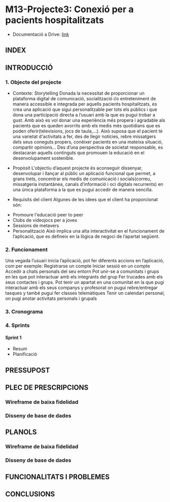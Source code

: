 # M13-Projecte3: Conexió per a pacients hospitalitzats
* Documentació a Drive: [link](https://docs.google.com/document/d/1hd3Bz6my4IguYU_wsb3-hs2zADAu9lpZiahUEwz3Nck/edit?usp=sharing)
  
## INDEX

## INTRODUCCIÓ
### 1. Objecte del projecte
- Contexte: Storytelling
Donada la necessitat de proporcionar un plataforma digital de comunicació, socialització i/o entreteniment de manera accessible e integrada per aquells pacients hospitalitzats, es crea una aplicació que sigui personalitzable per tots els públics i que dona una participació directa a l’usuari amb la que es pugui trobar a gust.
Amb això es vol donar una experiència més propera i agradable als pacients que es queden avorrits amb els medis més quotidians que es poden oferir(televisions, jocs de taula,...). Això suposa que el pacient té una varietat d'activitats a fer, des de llegir notícies, rebre missatgers dels seus coneguts propers, conèixer pacients en una mateixa situació, compartir opinions… Des d’una perspectiva de societat responsable, es destacaran aquells continguts que promouen la educació en el desenvolupament sostenible. 

- Propòsit
L'objectiu d’aquest projecte és aconseguir dissenyar, desenvolupar i llançar al públic un aplicació funcional que permet, a grans trets, concentrar els medis de comunicació i socials(correu, missatgeria instantánea, canals d’informació i oci digitals recurrents) en una única plataforma a la que es pugui accedir de manera sencilla.

- Requisits del client
Algunes de les idees que el client ha proporcionat són:
* Promoure l'educació peer to peer
* Clubs de videojocs per a joves
* Sessions de metavers
* Personalització
Això implica una alta interactivitat en el funcionament de l’aplicació, que es defineix en la lògica de negoci de l’apartat següent.


### 2. Funcionament
Una vegada l’usuari inicia l’aplicació, pot fer diferents accions en l’aplicació, com per exemple:
Registrarse un compte 
Iniciar sessió en un compte
Accedir a chats personals del seu entorn
Pot unir-se a comunitats i grups en les que pot interactuar amb els integrants del grup
Fer trucades amb els seus contactes i grups.
Pot tenir un apartat en una comunitat en la que pugi interactuar amb els seus companys y profesorat on pugui rebre/entregar tasques y també pugui fer classes telemàtiques
Tenir un calendari personal, on pugi anotar activitats personals i grupals


### 3. Cronograma

### 4. Sprints
#### Sprint 1
- Resum
- Planificació



## PRESSUPOST

## PLEC DE PRESCRIPCIONS
### Wireframe de baixa fidelidad
### Disseny de base de dades

## PLANOLS
### Wireframe de baixa fidelidad
### Disseny de base de dades

## FUNCIONALITATS I PROBLEMES

## CONCLUSIONS
